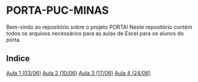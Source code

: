 # PORTA-PUC-MINAS

Bem-vindo ao repositório sobre o projeto PORTA! Neste repositório contém todos os arquivos necessários para as aulas de Excel para os alunos do porta.

## Indice

[Aula 1 (03/06)]()
[Aula 2 (10/06)]()
[Aula 3 (17/06)]()
[Aula 4 (24/06)]()
